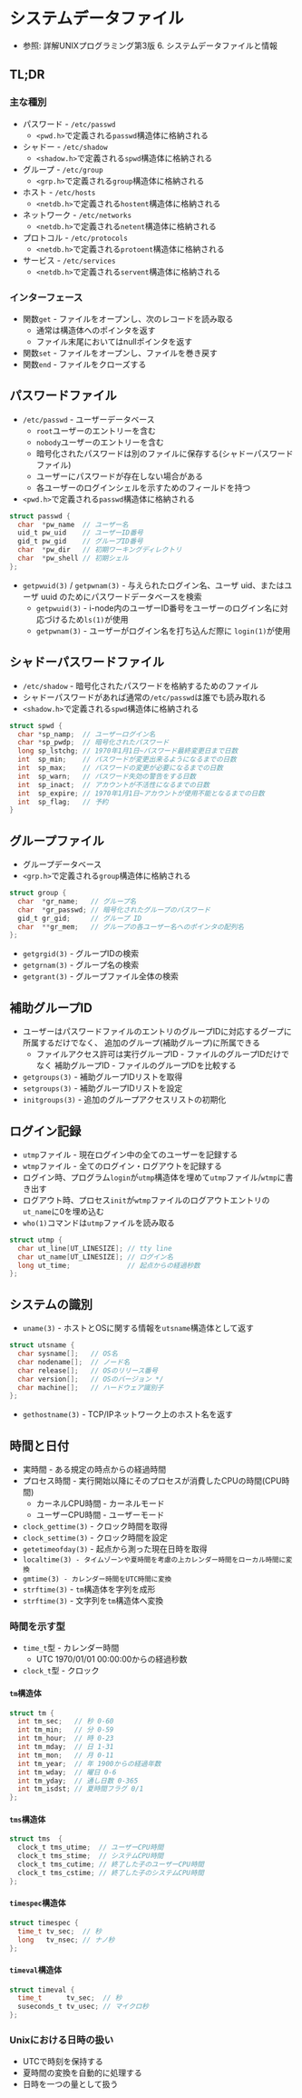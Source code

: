 # システムデータファイル
- 参照: 詳解UNIXプログラミング第3版 6. システムデータファイルと情報

## TL;DR
### 主な種別
- パスワード - `/etc/passwd`
  - `<pwd.h>`で定義される`passwd`構造体に格納される
- シャドー - `/etc/shadow`
  - `<shadow.h>`で定義される`spwd`構造体に格納される
- グループ - `/etc/group`
  - `<grp.h>`で定義される`group`構造体に格納される
- ホスト - `/etc/hosts`
  - `<netdb.h>`で定義される`hostent`構造体に格納される
- ネットワーク - `/etc/networks`
  - `<netdb.h>`で定義される`netent`構造体に格納される
- プロトコル - `/etc/protocols`
  - `<netdb.h>`で定義される`protoent`構造体に格納される
- サービス - `/etc/services`
  - `<netdb.h>`で定義される`servent`構造体に格納される

### インターフェース
- 関数`get` - ファイルをオープンし、次のレコードを読み取る
  - 通常は構造体へのポインタを返す
  - ファイル末尾においてはnullポインタを返す
- 関数`set` - ファイルをオープンし、ファイルを巻き戻す
- 関数`end` - ファイルをクローズする

## パスワードファイル
- `/etc/passwd` - ユーザーデータベース
  - `root`ユーザーのエントリーを含む
  - `nobody`ユーザーのエントリーを含む
  - 暗号化されたパスワードは別のファイルに保存する(シャドーパスワードファイル)
  - ユーザーにパスワードが存在しない場合がある
  - 各ユーザーのログインシェルを示すためのフィールドを持つ
- `<pwd.h>`で定義される`passwd`構造体に格納される
```c
struct passwd {
  char  *pw_name  // ユーザー名
  uid_t pw_uid    // ユーザーID番号
  gid_t pw_gid    // グループID番号
  char  *pw_dir   // 初期ワーキングディレクトリ
  char  *pw_shell // 初期シェル
};
```
- `getpwuid(3)` / `getpwnam(3)` - 与えられたログイン名、ユーザ uid、またはユーザ uuid のためにパスワードデータベースを検索
  - `getpwuid(3)` - i-node内のユーザーID番号をユーザーのログイン名に対応づけるため`ls(1)`が使用
  - `getpwnam(3)` - ユーザーがログイン名を打ち込んだ際に
  `login(1)`が使用

## シャドーパスワードファイル
- `/etc/shadow` - 暗号化されたパスワードを格納するためのファイル
- シャドーパスワードがあれば通常の`/etc/passwd`は誰でも読み取れる
- `<shadow.h>`で定義される`spwd`構造体に格納される
```c
struct spwd {
  char *sp_namp;  // ユーザーログイン名
  char *sp_pwdp;  // 暗号化されたパスワード
  long sp_lstchg; // 1970年1月1日~パスワード最終変更日まで日数
  int  sp_min;    // パスワードが変更出来るようになるまでの日数
  int  sp_max;    // パスワードの変更が必要になるまでの日数
  int  sp_warn;   // パスワード失効の警告をする日数
  int  sp_inact;  // アカウントが不活性になるまでの日数
  int  sp_expire; // 1970年1月1日~アカウントが使用不能となるまでの日数
  int  sp_flag;   // 予約
}
```

## グループファイル
- グループデータベース
- `<grp.h>`で定義される`group`構造体に格納される
```c
struct group {
  char  *gr_name;   // グループ名
  char  *gr_passwd; // 暗号化されたグループのパスワード
  gid_t gr_gid;     // グループ ID
  char  **gr_mem;   // グループの各ユーザー名へのポインタの配列名
};
```
- `getgrgid(3)` - グループIDの検索
- `getgrnam(3)` - グループ名の検索
- `getgrant(3)` - グループファイル全体の検索

## 補助グループID
- ユーザーはパスワードファイルのエントリのグループIDに対応するグープに所属するだけでなく、
  追加のグループ(補助グループ)に所属できる
  - ファイルアクセス許可は実行グループID - ファイルのグループIDだけでなく
    補助グループID - ファイルのグループIDを比較する
- `getgroups(3)` - 補助グループIDリストを取得
- `setgroups(3)` - 補助グループIDリストを設定
- `initgroups(3)` - 追加のグループアクセスリストの初期化

## ログイン記録
- `utmp`ファイル - 現在ログイン中の全てのユーザーを記録する
- `wtmp`ファイル - 全てのログイン・ログアウトを記録する
- ログイン時、プログラム`login`が`utmp`構造体を埋めて`utmp`ファイル/`wtmp`に書き出す
- ログアウト時、プロセス`init`が`wtmp`ファイルのログアウトエントリの`ut_name`に0を埋め込む
- `who(1)`コマンドは`utmp`ファイルを読み取る
```c
struct utmp {
  char ut_line[UT_LINESIZE]; // tty line
  char ut_name[UT_LINESIZE]; // ログイン名
  long ut_time;              // 起点からの経過秒数
};
```

## システムの識別
- `uname(3)` - ホストとOSに関する情報を`utsname`構造体として返す
```c
struct utsname {
  char sysname[];   // OS名
  char nodename[];  // ノード名
  char release[];   // OSのリリース番号
  char version[];   // OSのバージョン */
  char machine[];   // ハードウェア識別子
};
```
- `gethostname(3)` - TCP/IPネットワーク上のホスト名を返す

## 時間と日付
- 実時間 - ある規定の時点からの経過時間
- プロセス時間 - 実行開始以降にそのプロセスが消費したCPUの時間(CPU時間)
  - カーネルCPU時間 - カーネルモード
  - ユーザーCPU時間 - ユーザーモード
- `clock_gettime(3)` - クロック時間を取得
- `clock_settime(3)` - クロック時間を設定
- `getetimeofday(3)` - 起点から測った現在日時を取得
- `localtime(3) - タイムゾーンや夏時間を考慮の上カレンダー時間をローカル時間に変換`
- `gmtime(3) - カレンダー時間をUTC時間に変換`
- `strftime(3)` - `tm`構造体を字列を成形
- `strftime(3)` - 文字列を`tm`構造体へ変換

### 時間を示す型
- `time_t`型 - カレンダー時間
  - UTC 1970/01/01 00:00:00からの経過秒数
- `clock_t`型 - クロック

#### `tm`構造体
```c
struct tm {
  int tm_sec;   // 秒 0-60
  int tm_min;   // 分 0-59
  int tm_hour;  // 時 0-23
  int tm_mday;  // 日 1-31
  int tm_mon;   // 月 0-11
  int tm_year;  // 年 1900からの経過年数
  int tm_wday;  // 曜日 0-6
  int tm_yday;  // 通し日数 0-365
  int tm_isdst; // 夏時間フラグ 0/1
};
```
#### `tms`構造体
```c
struct tms  {
  clock_t tms_utime;  // ユーザーCPU時間
  clock_t tms_stime;  // システムCPU時間
  clock_t tms_cutime; // 終了した子のユーザーCPU時間
  clock_t tms_cstime; // 終了した子のシステムCPU時間
};
```
#### `timespec`構造体
```c
struct timespec {
  time_t tv_sec;  // 秒
  long   tv_nsec; // ナノ秒
};
```

#### `timeval`構造体
```c
struct timeval {
  time_t      tv_sec;  // 秒
  suseconds_t tv_usec; // マイクロ秒
};
```

### Unixにおける日時の扱い
- UTCで時刻を保持する
- 夏時間の変換を自動的に処理する
- 日時を一つの量として扱う
